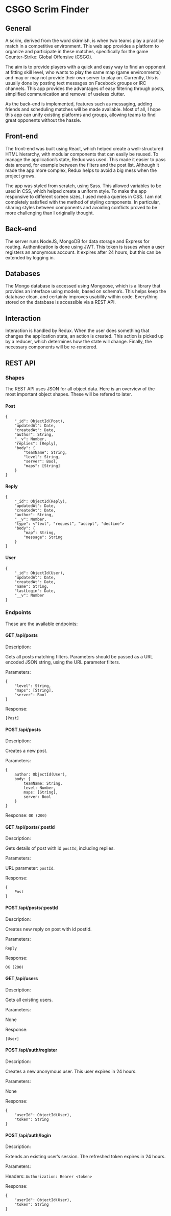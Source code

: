 # CSGO Scrim Finder

## General
A scrim, derived from the word skirmish, is when two teams play a practice match in a competitive environment. This web app provides a platform to organize and participate in these matches, specifically for the game Counter-Strike: Global Offensive (CSGO).

The aim is to provide players with a quick and easy way to find an opponent at fitting skill level, who wants to play the same map (game environments) and may or may not provide their own server to play on. Currently, this is usually done by posting text messages on Facebook groups or IRC channels. This app provides the advantages of easy filtering through posts, simplified communication and removal of useless clutter.

As the back-end is implemented, features such as messaging, adding friends and scheduling matches will be made available. Most of all, I hope this app can unify existing platforms and groups, allowing teams to find great opponents without the hassle.

## Front-end
The front-end was built using React, which helped create a well-structured HTML hierarchy, with modular components that can easily be reused. To manage the application’s state, Redux was used. This made it easier to pass data around, for example between the filters and the post list. Although it made the app more complex, Redux helps to avoid a big mess when the project grows.

The app was styled from scratch, using Sass. This allowed variables to be used in CSS, which helped create a uniform style. To make the app responsive to different screen sizes, I used media queries in CSS. I am not completely satisfied with the method of styling components. In particular, sharing styles between components and avoiding conflicts proved to be more challenging than I originally thought.

## Back-end
The server runs NodeJS, MongoDB for data storage and Express for routing. Authentication is done using JWT. This token is issues when a user registers an anonymous account. It expires after 24 hours, but this can be extended by logging in.

## Databases
The Mongo database is accessed using Mongoose, which is a library that provides an interface using models, based on schema’s. This helps keep the database clean, and certainly improves usability within code. Everything stored on the database is accessible via a REST API.

## Interaction
Interaction is handled by Redux. When the user does something that changes the application state, an action is created. This action is picked up by a reducer, which determines how the state will change. Finally, the necessary components will be re-rendered.

## REST API

### Shapes
The REST API uses JSON for all object data. Here is an overview of the most important object shapes. These will be refered to later.

#### Post
    {
        "_id": ObjectId(Post),
        "updatedAt": Date,
        "createdAt": Date,
        "author": String,
        "__v": Number,
        "replies": [Reply],
        "body": {
            "teamName": String,
            "level": String,
            "server": Bool,
            "maps": [String]
        }
    }
    
#### Reply
    {
        "_id": ObjectId(Reply),
        "updatedAt": Date,
        "createdAt": Date,
        "author": String,
        "__v": Number, 
        "type": <"text", "request”, “accept", "decline">
        "body": {
            "map": String,
            "message": String
        }
    }

#### User
    {
        "_id": ObjectId(User),
        "updatedAt": Date,
        "createdAt": Date,
        "name": String,
        "lastLogin": Date,
        "__v": Number
    }

### Endpoints
These are the available endpoints:

#### GET /api/posts
Description:

Gets all posts matching filters.
Parameters should be passed as a URL encoded JSON string, using the URL parameter filters.


Parameters:

    {
        "level": String,
        "maps": [String],
        "server": Bool
    }

Response:

`[Post]`

#### POST /api/posts
Description:

Creates a new post.

Parameters:

    {
        author: ObjectId(User),
        body: {
            teamName: String,
            level: Number,
            maps: [String],
            server: Bool
        }
    }


Response:
`OK (200)`

#### GET /api/posts/:postId
Description:

Gets details of post with id `postId`, including replies.

Parameters:

URL parameter: `postId`.

Response:

    {
        Post
    }

#### POST /api/posts/:postId
Description:

Creates new reply on post with id postId.

Parameters:

`Reply`

Response:

`OK (200)`

#### GET /api/users
Description:

Gets all existing users.

Parameters:

None

Response:

`[User]`

#### POST /api/auth/register
Description:

Creates a new anonymous user. This user expires in 24 hours.

Parameters:

None

Response:

    {
        "userId": ObjectId(User),
        "token": String
    }

#### POST /api/auth/login
Description:

Extends an existing user’s session. The refreshed token expires in 24 hours.

Parameters:

Headers:
`Authorization: Bearer <token>`

Response:

    {
        "userId": ObjectId(User),
        "token": String
    }
